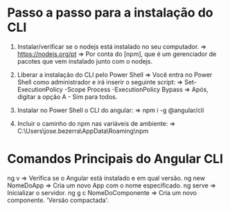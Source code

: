 # Passo a passo para a instalação do CLI

1. Instalar/verificar se o nodejs está instalado no seu computador.
=> https://nodejs.org/pt
=> Por conta do [npm], que é um gerenciador de pacotes que vem instalado junto com o nodejs.

2. Liberar a instalação do CLI pelo Power Shell
=> Você entra no Power Shell como administrador e irá inserir o seguinte script:
=> Set-ExecutionPolicy -Scope Process -ExecutionPolicy Bypass
=> Após, digitar a opção A - Sim para todos.

3. Instalar no Power Shell o CLI do angular:
=> npm i -g @angular/cli 

4. Incluir o caminho do npm nas variáveis de ambiente:
=> C:\Users\jose.bezerra\AppData\Roaming\npm

# Comandos Principais do Angular CLI
ng v => Verifica se o Angular está instalado e em qual versão.
ng new NomeDoApp => Cria um novo App com o nome especificado.
ng serve => Inicializar o servidor.
ng g c NomeDoComponente => Cria um novo componente. 'Versão compactada'.
